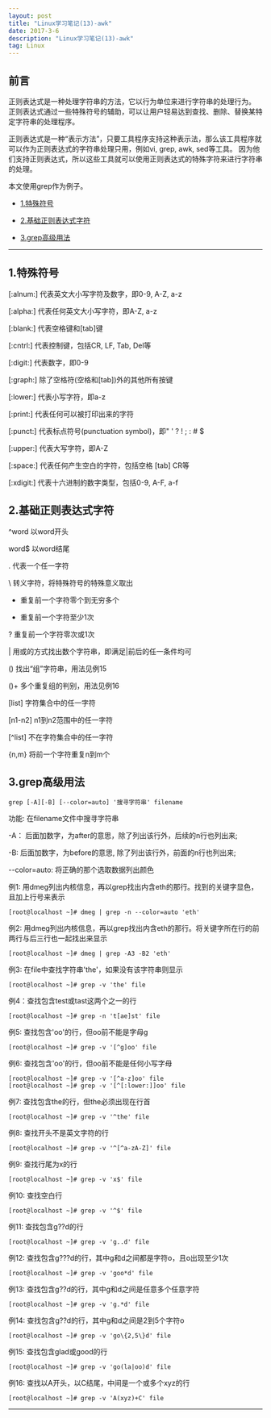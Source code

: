 ```yaml
---
layout: post
title: "Linux学习笔记(13)-awk"
date: 2017-3-6 
description: "Linux学习笔记(13)-awk"
tag: Linux
---   
```


## 前言

正则表达式是一种处理字符串的方法，它以行为单位来进行字符串的处理行为。
正则表达式通过一些特殊符号的辅助，可以让用户轻易达到查找、删除、替换某特定字符串的处理程序。

正则表达式是一种“表示方法”，只要工具程序支持这种表示法，那么该工具程序就可以作为正则表达式的字符串处理只用，例如vi, grep, awk, sed等工具。
因为他们支持正则表达式，所以这些工具就可以使用正则表达式的特殊字符来进行字符串的处理。

本文使用grep作为例子。

* [1.特殊符号](#1)

* [2.基础正则表达式字符](#2)

* [3.grep高级用法](#3)


****


<h2 id="1">1.特殊符号 </h2>

[:alnum:] 代表英文大小写字符及数字，即0-9, A-Z, a-z

[:alpha:] 代表任何英文大小写字符，即A-Z, a-z

[:blank:] 代表空格键和[tab]键

[:cntrl:] 代表控制键，包括CR, LF, Tab, Del等

[:digit:] 代表数字，即0-9

[:graph:] 除了空格符(空格和[tab])外的其他所有按键

[:lower:] 代表小写字符，即a-z

[:print:] 代表任何可以被打印出来的字符

[:punct:] 代表标点符号(punctuation symbol)，即" ' ? ! ; : # $

[:upper:] 代表大写字符，即A-Z

[:space:] 代表任何产生空白的字符，包括空格 [tab] CR等

[:xdigit:] 代表十六进制的数字类型，包括0-9, A-F, a-f


<h2 id="2">2.基础正则表达式字符 </h2>

^word 以word开头

word$ 以word结尾

. 代表一个任一字符

\ 转义字符，将特殊符号的特殊意义取出

* 重复前一个字符零个到无穷多个

+ 重复前一个字符至少1次

? 重复前一个字符零次或1次

| 用或的方式找出数个字符串，即满足|前后的任一条件均可

() 找出“组”字符串，用法见例15

()+ 多个重复组的判别，用法见例16

[list] 字符集合中的任一字符

[n1-n2] n1到n2范围中的任一字符

[^list] 不在字符集合中的任一字符

\{n,m\} 将前一个字符重复n到m个



<h2 id="3">3.grep高级用法 </h2>

    grep [-A][-B] [--color=auto] '搜寻字符串' filename

功能: 在filename文件中搜寻字符串

  -A： 后面加数字，为after的意思，除了列出该行外，后续的n行也列出来;

  -B: 后面加数字，为before的意思, 除了列出该行外，前面的n行也列出来;

  --color=auto: 将正确的那个选取数据列出颜色

例1: 用dmeg列出内核信息，再以grep找出内含eth的那行。找到的关键字显色，且加上行号来表示

    [root@localhost ~]# dmeg | grep -n --color=auto 'eth'

例2: 用dmeg列出内核信息，再以grep找出内含eth的那行。将关键字所在行的前两行与后三行也一起找出来显示

    [root@localhost ~]# dmeg | grep -A3 -B2 'eth'


例3: 在file中查找字符串'the'，如果没有该字符串则显示

    [root@localhost ~]# grep -v 'the' file


例4：查找包含test或tast这两个之一的行

    [root@localhost ~]# grep -n 't[ae]st' file

例5: 查找包含'oo'的行，但oo前不能是字母g

    [root@localhost ~]# grep -v '[^g]oo' file

例6: 查找包含'oo'的行，但oo前不能是任何小写字母

    [root@localhost ~]# grep -v '[^a-z]oo' file
    [root@localhost ~]# grep -v '[^[:lower:]]oo' file

例7: 查找包含the的行，但the必须出现在行首

    [root@localhost ~]# grep -v '^the' file

例8: 查找开头不是英文字符的行

    [root@localhost ~]# grep -v '^[^a-zA-Z]' file 

例9: 查找行尾为x的行

    [root@localhost ~]# grep -v 'x$' file 


例10: 查找空白行

    [root@localhost ~]# grep -v '^$' file 

例11: 查找包含g??d的行

    [root@localhost ~]# grep -v 'g..d' file 

例12: 查找包含g???d的行，其中g和d之间都是字符o，且o出现至少1次

    [root@localhost ~]# grep -v 'goo*d' file 

例13: 查找包含g??d的行，其中g和d之间是任意多个任意字符

    [root@localhost ~]# grep -v 'g.*d' file 

例14: 查找包含g??d的行，其中g和d之间是2到5个字符o

    [root@localhost ~]# grep -v 'go\{2,5\}d' file 

例15: 查找包含glad或good的行

    [root@localhost ~]# grep -v 'go(la|oo)d' file 

例16: 查找以A开头，以C结尾，中间是一个或多个xyz的行

    [root@localhost ~]# grep -v 'A(xyz)+C' file 

***

